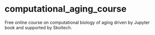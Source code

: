 # computational_aging_course
Free online course on computational biology of aging driven by Jupyter book and supported by Skoltech.
